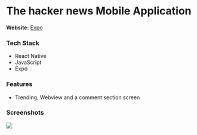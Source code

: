 # The hacker news Mobile Application

<b>Website:</b> [Expo](https://expo.io/@bitvivaz/the-hacker-news)

### Tech Stack 
- React Native
- JavaScript
- Expo

### Features
- Trending, Webview and a comment section screen

### Screenshots
![](screenshots/OpeningApp.gif)
